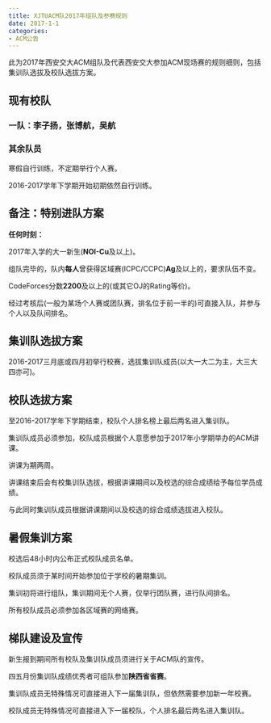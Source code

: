 ```yaml
---
title: XJTUACM队2017年组队及参赛规则
date: 2017-1-1
categories:
- ACM公告
---
```


此为2017年西安交大ACM组队及代表西安交大参加ACM现场赛的规则细则，包括集训队选拔及校队选拔方案。

<!--more-->

## 现有校队

### 一队：李子扬，张博航，吴航

### 其余队员

寒假自行训练，不定期举行个人赛。

2016-2017学年下学期开始初期依然自行训练。

## 备注：特别进队方案

**任何时刻：**

2017年入学的大一新生(**NOI-Cu**及以上)。

组队完毕的，队内**每人**曾获得区域赛(ICPC/CCPC)**Ag**及以上的，要求队伍不变。

CodeForces分数**2200**及以上的(或其它OJ的Rating等价)。

经过考核后(一般为某场个人赛或团队赛，排名位于前一半的)可直接入队，并参与个人以及队间排名。

## 集训队选拔方案

2016-2017三月底或四月初举行校赛，选拔集训队成员(以大一大二为主，大三大四亦可)。

## 校队选拔方案

至2016-2017学年下学期结束，校队个人排名榜上最后两名进入集训队。

集训队成员必须参加，校队成员根据个人意愿参加于2017年小学期举办的ACM讲课。

讲课为期两周。

讲课结束后会有校集训队选拔，根据讲课期间以及校选的综合成绩给予每位学员成绩。

与此同时集训队成员根据讲课期间以及校选的综合成绩选拔进入校队。

## 暑假集训方案

校选后48小时内公布正式校队成员名单。

校队成员须于某时间开始参加位于学校的暑期集训。

集训初将进行组队，集训期间无个人赛，仅举行团队赛，进行队间排名。

所有校队成员必须参加各区域赛的网络赛。

## 梯队建设及宣传

新生报到期间所有校队及集训队成员须进行关于ACM队的宣传。

四五月份集训队成绩优秀者可组队参加**陕西省省赛**。

集训队成员无特殊情况可直接进入下一届集训队，但依然需要参加新一年校赛。

校队成员无特殊情况可直接进入下一届校队，个人排名最后两名进入集训队。